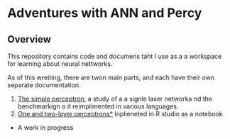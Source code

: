 # Adventures with ANN and Percy


## Overview
This repository contains code and documens taht I use as a a workspace for learning about neural nettworks.

As of this wreiting, there are twon main parts, and each have their own separate documentation.

1. [The simple perceptron](doc/SimpleNet.md), a study of a a signle laser networka nd the benchmarkign o it reimplimented in various languages.
2. [One and two-layer perceptrons*](https://htmlpreview.github.io/?https://github.com/louis-frayser/Ann-and-Percy/blob/master/percy+ann/R/P+A.nb.html) Inplieneted in R studio as a notebook

* A work in progress


